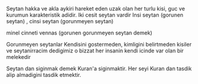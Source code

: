Seytan hakka ve akla aykiri hareket eden uzak olan her turlu kisi, guc ve kurumun karakteristik adidir.
Iki cesit seytan vardir
Insi seytan (gorunen seytan)
, cinsi seytan (gorunmeyen seytan)

minel cinneti vennas (gorunen gorunmeyen seytan demek)

Gorunmeyen seytanlar
Kendisini gostermeden, kimligini belirtmeden kisiler ve seytanirracim dedigimiz o bizzat her insanin kendi icinde var olan bir melekedir

Seytan dan siginmak demek Kuran'a siginmaktir. Her seyi Kuran dan tasdik alip almadigini tasdik etmektir.

